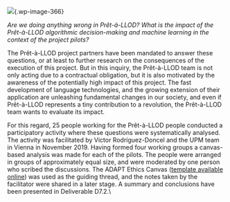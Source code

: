 ![](https://www.pret-a-llod.eu/wp-content/uploads/2020/01/Ethics-workshop.png){.wp-image-366}

*Are we doing anything wrong in Prêt-à-LLOD?* *What is the impact of the
Prêt-à-LLOD algorithmic decision-making and machine learning in the
context of the project pilots?*

The Prêt-à-LLOD project partners have been mandated to answer these
questions, or at least to further research on the consequences of the
execution of this project. But in this inquiry, the Prêt-à-LLOD team is
not only acting due to a contractual obligation, but it is also
motivated by the awareness of the potentially high impact of this
project. The fast development of language technologies, and the growing
extension of their application are unleashing fundamental changes in our
society, and even if Prêt-à-LLOD represents a tiny contribution to a
revolution, the Prêt-à-LLOD team wants to evaluate its impact.

For this regard, 25 people working for the Prêt-à-LLOD people conducted
a participatory activity where these questions were systematically
analysed. The activity was facilitated by Víctor Rodríguez-Doncel and
the UPM team in Vienna in November 2019. Having formed four working
groups a canvas-based analysis was made for each of the pilots. The
people were arranged in groups of approximately equal size, and were
moderated by one person who scribed the discussions. The ADAPT Ethics
Canvas ([template available
online](https://ethicscanvas.org/canvas/index.php)) was used as the
guiding thread, and the notes taken by the facilitator were shared in a
later stage. A summary and conclusions have been presented in
Deliverable D7.2.\
